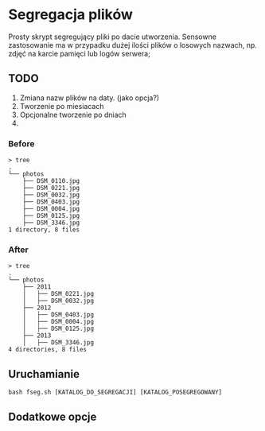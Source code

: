 # Segregacja plików
Prosty skrypt segregujący pliki po dacie utworzenia. Sensowne zastosowanie ma w przypadku dużej ilości plików o losowych nazwach, np. zdjęć na karcie pamięci lub logów serwera;

## TODO
1. Zmiana nazw plików na daty. (jako opcja?)
2. Tworzenie po miesiacach
3. Opcjonalne tworzenie po dniach
4.

### Before
    > tree
    .
    └── photos
        ├── DSM_0110.jpg
        ├── DSM_0221.jpg
        ├── DSM_0032.jpg
        ├── DSM_0403.jpg
        ├── DSM_0004.jpg
        ├── DSM_0125.jpg
        ├── DSM_3346.jpg
    1 directory, 8 files

### After

    > tree
    .
    └── photos
        ├── 2011
        │   ├── DSM_0221.jpg
        │   ├── DSM_0032.jpg
        ├── 2012
        │   ├── DSM_0403.jpg
        │   ├── DSM_0004.jpg
        │   ├── DSM_0125.jpg
        ├── 2013
        │   ├── DSM_3346.jpg
    4 directories, 8 files

## Uruchamianie
    bash fseg.sh [KATALOG_DO_SEGREGACJI] [KATALOG_POSEGREGOWANY]

## Dodatkowe opcje
